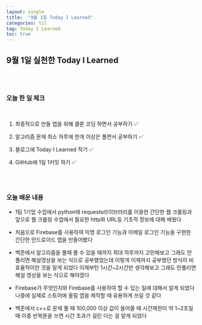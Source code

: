 ```yaml
---
layout: single
title:  "9월 1일 Today I Learned"
categories: til
tag: Today I Learned
toc: true
---
```


## 9월 1일 실천한 Today I Learned

<br><br>

### 오늘 한 일 체크
<br>

1. 최종적으로 만들 앱을 위해 클론 코딩 하면서 공부하기 ✅
        
2. 알고리즘 문제 최소 하루에 한개 이상은 풀면서 공부하기 ✅

3. 블로그에 Today I Learned 적기 ✅

4. GitHub에 1일 1커밋 하기 ✅

<br><br>

### 오늘 배운 내용

* 1팀 1기업 수업에서 python에 requests라이브러리를 
이용한 간단한 웹 크롤링과 앞으로 웹 크롤링 수업에서 필요한 http와 URL등 기초적 정보에 대해 배웠다

* 처음으로 Firebase를 사용하여 익명 로그인 기능과 이메일 로그인 기능을 구현한 간단한 안드로이드 앱을 만들어봤다

* 백준에서 알고리즘을 풀때 풀 수 있을 때까지 최대 하루까지 고민해보고 그래도 안 풀리면 해설영상을 보는 식으로 공부했었는데 이렇게 이제까지 공부했던 방식이 비효율적이란 것을 알게 되었다 이제부턴 1시간~2시간만 생각해보고 그래도 안풀리면 해설 영상을 보는 식으로 해야겠다

* Firebase가 무엇인지와 Firebase를 사용하여 할 수 있는 일에 대해서 알게 되었다 나중에 실제로 스토어에 올릴 앱을 제작할 때 유용하게 쓰일 것 같다

* 백준에서 c++로 문제 풀 때 100,000 이상 값이 들어올 때
시간제한이 약 1~2초일 때 이중 반복문을 쓰면 시간 초과가 걸린 다는 걸 알게 되었다


